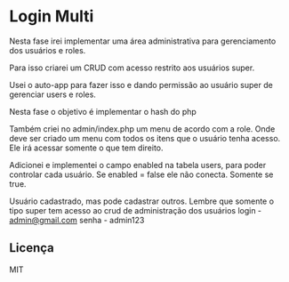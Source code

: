 # Login Multi

Nesta fase irei implementar uma área administrativa para gerenciamento dos usuários e roles.

Para isso criarei um CRUD com acesso restrito aos usuários super.

Usei o auto-app para fazer isso e dando permissão ao usuário super de gerenciar users e roles.

Nesta fase o objetivo é implementar o hash do php

Também criei no admin/index.php um menu de acordo com a role.
Onde deve ser criado um menu com todos os itens que o usuário tenha acesso.
Ele irá acessar somente o que tem direito.

Adicionei e implementei o campo enabled na tabela users, para poder controlar cada usuário.
Se enabled = false ele não conecta. Somente se true.

Usuário cadastrado, mas pode cadastrar outros. Lembre que somente o tipo super tem acesso ao crud de administração dos usuários
login - admin@gmail.com
senha - admin123

## Licença

MIT
